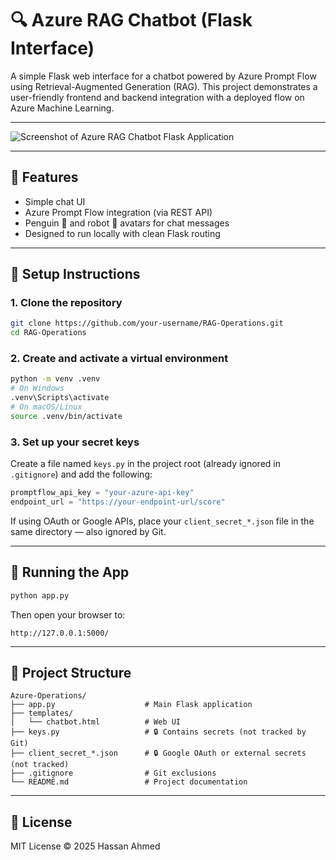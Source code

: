 # 🔍 Azure RAG Chatbot (Flask Interface)

A simple Flask web interface for a chatbot powered by Azure Prompt Flow using Retrieval-Augmented Generation (RAG). This project demonstrates a user-friendly frontend and backend integration with a deployed flow on Azure Machine Learning.

---

![Screenshot of Azure RAG Chatbot Flask Application](assets/chatbot.png)

---
## 🧠 Features

- Simple chat UI 
- Azure Prompt Flow integration (via REST API)
- Penguin 🐧 and robot 🤖 avatars for chat messages
- Designed to run locally with clean Flask routing

---

## 🚀 Setup Instructions

### 1. Clone the repository

```bash
git clone https://github.com/your-username/RAG-Operations.git
cd RAG-Operations
```

### 2. Create and activate a virtual environment

```bash
python -m venv .venv
# On Windows
.venv\Scripts\activate
# On macOS/Linux
source .venv/bin/activate
```

### 3. Set up your secret keys

Create a file named `keys.py` in the project root (already ignored in `.gitignore`) and add the following:

```python
promptflow_api_key = "your-azure-api-key"
endpoint_url = "https://your-endpoint-url/score"
```

If using OAuth or Google APIs, place your `client_secret_*.json` file in the same directory — also ignored by Git.

---

## 🧪 Running the App

```bash
python app.py
```

Then open your browser to:

```
http://127.0.0.1:5000/
```

---

## 📁 Project Structure

```
Azure-Operations/
├── app.py                    # Main Flask application
├── templates/
│   └── chatbot.html          # Web UI
├── keys.py                   # 🔒 Contains secrets (not tracked by Git)
├── client_secret_*.json      # 🔒 Google OAuth or external secrets (not tracked)
├── .gitignore                # Git exclusions
└── README.md                 # Project documentation
```

---

## 📄 License

MIT License © 2025 Hassan Ahmed
